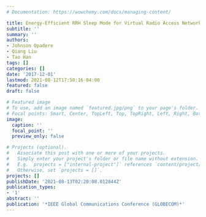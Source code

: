 ```yaml
---
# Documentation: https://wowchemy.com/docs/managing-content/

title: Energy-Efficient RRH Sleep Mode for Virtual Radio Access Networks
subtitle: ''
summary: ''
authors:
- Johnson Opadere
- Qiang Liu
- Tao Han
tags: []
categories: []
date: '2017-12-01'
lastmod: 2021-08-12T17:50:16-04:00
featured: false
draft: false

# Featured image
# To use, add an image named `featured.jpg/png` to your page's folder.
# Focal points: Smart, Center, TopLeft, Top, TopRight, Left, Right, BottomLeft, Bottom, BottomRight.
image:
  caption: ''
  focal_point: ''
  preview_only: false

# Projects (optional).
#   Associate this post with one or more of your projects.
#   Simply enter your project's folder or file name without extension.
#   E.g. `projects = ["internal-project"]` references `content/project/deep-learning/index.md`.
#   Otherwise, set `projects = []`.
projects: []
publishDate: '2021-08-13T02:20:08.012844Z'
publication_types:
- '1'
abstract: ''
publication: '*IEEE Global Communications Conference (GLOBECOM)*'
---
```

